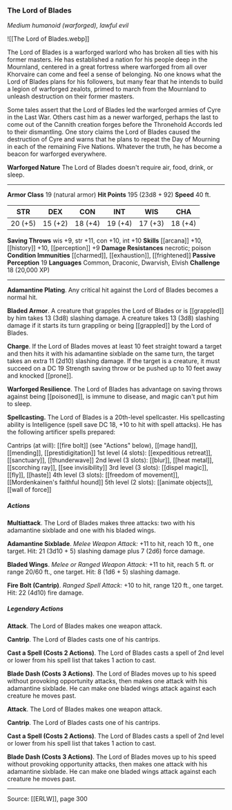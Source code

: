 ### The Lord of Blades
_Medium humanoid (warforged), lawful evil_

![[The Lord of Blades.webp]]

The Lord of Blades is a warforged warlord who has broken all ties with his former masters. He has established a nation for his people deep in the Mournland, centered in a great fortress where warforged from all over Khorvaire can come and feel a sense of belonging. No one knows what the Lord of Blades plans for his followers, but many fear that he intends to build a legion of warforged zealots, primed to march from the Mournland to unleash destruction on their former masters.

Some tales assert that the Lord of Blades led the warforged armies of Cyre in the Last War. Others cast him as a newer warforged, perhaps the last to come out of the Cannith creation forges before the Thronehold Accords led to their dismantling. One story claims the Lord of Blades caused the destruction of Cyre and warns that he plans to repeat the Day of Mourning in each of the remaining Five Nations. Whatever the truth, he has become a beacon for warforged everywhere.

**Warforged Nature** The Lord of Blades doesn't require air, food, drink, or sleep.






---

**Armor Class** 19 (natural armor)
**Hit Points** 195 (23d8 + 92)
**Speed** 40 ft.

| STR     | DEX     | CON     | INT     | WIS     | CHA     |
|---------|---------|---------|---------|---------|---------|
| 20 (+5) | 15 (+2) | 18 (+4) | 19 (+4) | 17 (+3) | 18 (+4) |

**Saving Throws** wis +9, str +11, con +10, int +10
**Skills** [[arcana]] +10, [[history]] +10, [[perception]] +9
**Damage Resistances** necrotic; poison
**Condition Immunities** [[charmed]], [[exhaustion]], [[frightened]]
**Passive Perception** 19
**Languages** Common, Draconic, Dwarvish, Elvish
**Challenge** 18 (20,000 XP)

---

**Adamantine Plating**. Any critical hit against the Lord of Blades becomes a normal hit.

**Bladed Armor**. A creature that grapples the Lord of Blades or is [[grappled]] by him takes 13 (3d8) slashing damage. A creature takes 13 (3d8) slashing damage if it starts its turn grappling or being [[grappled]] by the Lord of Blades.

**Charge**. If the Lord of Blades moves at least 10 feet straight toward a target and then hits it with his adamantine sixblade on the same turn, the target takes an extra 11 (2d10) slashing damage. If the target is a creature, it must succeed on a DC 19 Strength saving throw or be pushed up to 10 feet away and knocked [[prone]].

**Warforged Resilience**. The Lord of Blades has advantage on saving throws against being [[poisoned]], is immune to disease, and magic can't put him to sleep.

**Spellcasting.** The Lord of Blades is a 20th-level spellcaster. His spellcasting ability is Intelligence (spell save DC 18, +10 to hit with spell attacks). He has the following artificer spells prepared:

Cantrips (at will): [[fire bolt]] (see "Actions" below), [[mage hand]], [[mending]], [[prestidigitation]]
1st level (4 slots): [[expeditious retreat]], [[sanctuary]], [[thunderwave]]
2nd level (3 slots): [[blur]], [[heat metal]], [[scorching ray]], [[see invisibility]]
3rd level (3 slots): [[dispel magic]], [[fly]], [[haste]]
4th level (3 slots): [[freedom of movement]], [[Mordenkainen's faithful hound]]
5th level (2 slots): [[animate objects]], [[wall of force]]

##### Actions
**Multiattack**. The Lord of Blades makes three attacks: two with his adamantine sixblade and one with his bladed wings.

**Adamantine Sixblade**. _Melee Weapon Attack:_ +11 to hit, reach 10 ft., one target. Hit: 21 (3d10 + 5) slashing damage plus 7 (2d6) force damage.

**Bladed Wings**. _Melee or Ranged Weapon Attack:_ +11 to hit, reach 5 ft. or range 20/60 ft., one target. Hit: 8 (1d6 + 5) slashing damage.

**Fire Bolt (Cantrip)**. _Ranged Spell Attack:_ +10 to hit, range 120 ft., one target. Hit: 22 (4d10) fire damage.

##### Legendary Actions
**Attack**. The Lord of Blades makes one weapon attack.

**Cantrip**. The Lord of Blades casts one of his cantrips.

**Cast a Spell (Costs 2 Actions)**. The Lord of Blades casts a spell of 2nd level or lower from his spell list that takes 1 action to cast.

**Blade Dash (Costs 3 Actions)**. The Lord of Blades moves up to his speed without provoking opportunity attacks, then makes one attack with his adamantine sixblade. He can make one bladed wings attack against each creature he moves past.

**Attack**. The Lord of Blades makes one weapon attack.

**Cantrip**. The Lord of Blades casts one of his cantrips.

**Cast a Spell (Costs 2 Actions)**. The Lord of Blades casts a spell of 2nd level or lower from his spell list that takes 1 action to cast.

**Blade Dash (Costs 3 Actions)**. The Lord of Blades moves up to his speed without provoking opportunity attacks, then makes one attack with his adamantine sixblade. He can make one bladed wings attack against each creature he moves past.


---

Source: [[ERLW]], page 300